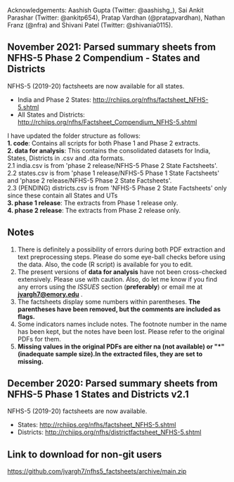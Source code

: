 Acknowledgements: Aashish Gupta (Twitter: @aashishg_), Sai Ankit Parashar (Twitter: @ankitp654), Pratap Vardhan (@pratapvardhan), Nathan Franz (@nfra) and Shivani Patel (Twitter: @shivania0115).

## November 2021: Parsed summary sheets from NFHS-5 Phase 2 Compendium - States and Districts

NFHS-5 (2019-20) factsheets are now available for all states.   
- India and Phase 2 States: http://rchiips.org/nfhs/factsheet_NFHS-5.shtml       
- All States and Districts: http://rchiips.org/nfhs/Factsheet_Compendium_NFHS-5.shtml    

I have updated the folder structure as follows:   
**1. code**: Contains all scripts for both Phase 1 and Phase 2 extracts.   
**2. data for analysis**: This contains the consolidated datasets for India, States, Districts in .csv and .dta formats.    
2.1 india.csv is from 'phase 2 release/NFHS-5 Phase 2 State Factsheets'.     
2.2 states.csv is from 'phase 1 release/NFHS-5 Phase 1 State Factsheets' and 'phase 2 release/NFHS-5 Phase 2 State Factsheets'.        
2.3 (PENDING) districts.csv is from 'NFHS-5 Phase 2 State Factsheets' only since these contain all States and UTs    
**3. phase 1 release**: The extracts from Phase 1 release only.    
**4. phase 2 release**: The extracts from Phase 2 release only.     

## Notes
1. There is definitely a possibility of errors during both PDF extraction and text preprocessing steps. Please do some eye-ball checks before using the data. Also, the code (R script) is available for you to edit.   
2. The present versions of **data for analysis** have not been cross-checked extensively. Please use with caution. Also, do let me know if you find any errors using the *ISSUES* section (**preferably**) or email me at **jvargh7@emory.edu** .     
3. The factsheets display some numbers within parentheses. **The parentheses have been removed, but the comments are included as flags.**      
4. Some indicators names include notes. The footnote number in the name has been kept, but the notes have been lost. Please refer to the original PDFs for them.   
5. **Missing values in the original PDFs are either na (not available) or "\*" (inadequate sample size).In the extracted files, they are set to missing.**    


## December 2020: Parsed summary sheets from NFHS-5 Phase 1 States and Districts v2.1
NFHS-5 (2019-20) factsheets are now available.   
- States: http://rchiips.org/nfhs/factsheet_NFHS-5.shtml    
- Districts: http://rchiips.org/nfhs/districtfactsheet_NFHS-5.shtml   
   

## Link to download for non-git users
https://github.com/jvargh7/nfhs5_factsheets/archive/main.zip  



